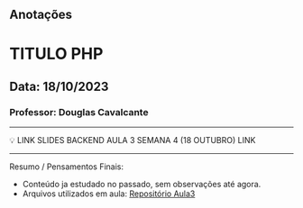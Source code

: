 ## Anotações

# TITULO PHP

## Data: 18/10/2023

### Professor: Douglas Cavalcante

---

💡 LINK SLIDES BACKEND AULA 3 SEMANA 4 (18 OUTUBRO)
LINK

---

Resumo / Pensamentos Finais:

- Conteúdo ja estudado no passado, sem observações até agora.
- Arquivos utilizados em aula: [Repositório Aula3]()
